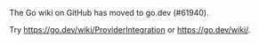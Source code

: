 The Go wiki on GitHub has moved to go.dev (#61940).

Try <https://go.dev/wiki/ProviderIntegration> or <https://go.dev/wiki/>.

